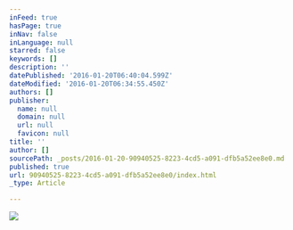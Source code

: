 ```yaml
---
inFeed: true
hasPage: true
inNav: false
inLanguage: null
starred: false
keywords: []
description: ''
datePublished: '2016-01-20T06:40:04.599Z'
dateModified: '2016-01-20T06:34:55.450Z'
authors: []
publisher:
  name: null
  domain: null
  url: null
  favicon: null
title: ''
author: []
sourcePath: _posts/2016-01-20-90940525-8223-4cd5-a091-dfb5a52ee8e0.md
published: true
url: 90940525-8223-4cd5-a091-dfb5a52ee8e0/index.html
_type: Article

---
```

![](https://the-grid-user-content.s3-us-west-2.amazonaws.com/b4cc07d2-cd48-4e24-bf39-75bf79ff8764.jpg)